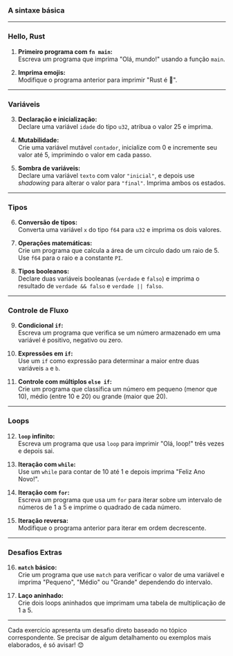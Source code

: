 ### A sintaxe básica

---

### **Hello, Rust**
1. **Primeiro programa com `fn main`:**  
   Escreva um programa que imprima "Olá, mundo!" usando a função `main`.

2. **Imprima emojis:**  
   Modifique o programa anterior para imprimir "Rust é 💖".

---

### **Variáveis**
3. **Declaração e inicialização:**  
   Declare uma variável `idade` do tipo `u32`, atribua o valor 25 e imprima.

4. **Mutabilidade:**  
   Crie uma variável mutável `contador`, inicialize com 0 e incremente seu valor até 5, imprimindo o valor em cada passo.

5. **Sombra de variáveis:**  
   Declare uma variável `texto` com valor `"inicial"`, e depois use *shadowing* para alterar o valor para `"final"`. Imprima ambos os estados.

---

### **Tipos**
6. **Conversão de tipos:**  
   Converta uma variável `x` do tipo `f64` para `u32` e imprima os dois valores.

7. **Operações matemáticas:**  
    Crie um programa que calcula a área de um círculo dado um raio de 5. Use `f64` para o raio e a constante `PI`.

8. **Tipos booleanos:**  
    Declare duas variáveis booleanas (`verdade` e `falso`) e imprima o resultado de `verdade && falso` e `verdade || falso`.

---

### **Controle de Fluxo**
9. **Condicional `if`:**  
    Escreva um programa que verifica se um número armazenado em uma variável é positivo, negativo ou zero.

10. **Expressões em `if`:**  
    Use um `if` como expressão para determinar a maior entre duas variáveis `a` e `b`.

11. **Controle com múltiplos `else if`:**  
    Crie um programa que classifica um número em pequeno (menor que 10), médio (entre 10 e 20) ou grande (maior que 20).

---

### **Loops**
12. **`loop` infinito:**  
    Escreva um programa que usa `loop` para imprimir "Olá, loop!" três vezes e depois sai.

13. **Iteração com `while`:**  
    Use um `while` para contar de 10 até 1 e depois imprima "Feliz Ano Novo!".

14. **Iteração com `for`:**  
    Escreva um programa que usa um `for` para iterar sobre um intervalo de números de 1 a 5 e imprime o quadrado de cada número.

15. **Iteração reversa:**  
    Modifique o programa anterior para iterar em ordem decrescente.

---

### **Desafios Extras**
16. **`match` básico:**  
    Crie um programa que use `match` para verificar o valor de uma variável e imprima "Pequeno", "Médio" ou "Grande" dependendo do intervalo.

17. **Laço aninhado:**  
    Crie dois loops aninhados que imprimam uma tabela de multiplicação de 1 a 5.

---

Cada exercício apresenta um desafio direto baseado no tópico correspondente. Se precisar de algum detalhamento ou exemplos mais elaborados, é só avisar! 😊